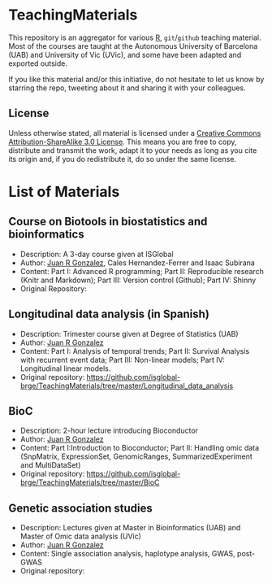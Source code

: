 # TeachingMaterials

This repository is an aggregator for various
[R](http://www.r-project.org/), `git`/`github` teaching
material.  Most of the courses are taught at the Autonomous University of Barcelona (UAB)
and University of Vic (UVic), and some have been adapted and exported outside. 

If you like this material and/or this initiative, do not hesitate to
let us know by starring the repo, tweeting about it and sharing it
with your colleagues.

## License
 
Unless otherwise stated, all material is licensed under a
[Creative Commons Attribution-ShareAlike 3.0 License](http://creativecommons.org/licenses/by-sa/3.0/).
This means you are free to copy, distribute and transmit the work,
adapt it to your needs as long as you cite its origin and, if you do
redistribute it, do so under the same license.

# List of Materials

## Course on Biotools in biostatistics and bioinformatics

- Description: A 3-day course given at ISGlobal 
- Author: [Juan R Gonzalez](https://github.com/isglobal-brge/), Cales Hernandez-Ferrer and Isaac Subirana
- Content: Part I: Advanced R programming; Part II: Reproducible research (Knitr and Markdown); Part III: Version control (Github); Part IV: Shinny
- Original Repository: 

## Longitudinal data analysis (in Spanish)

- Description: Trimester course given at Degree of Statistics (UAB)
- Author: [Juan R Gonzalez](https://github.com/isglobal-brge/)
- Content: Part I: Analysis of temporal trends; Part II: Survival Analysis with recurrent event data; Part III: Non-linear models; Part IV: Longitudinal linear models. 
- Original repository: https://github.com/isglobal-brge/TeachingMaterials/tree/master/Longitudinal_data_analysis


## BioC

- Description: 2-hour lecture introducing Bioconductor
- Author: [Juan R Gonzalez](https://github.com/isglobal-brge/)
- Content: Part I:Introduction to Bioconductor; Part II: Handling omic data (SnpMatrix, ExpressionSet, GenomicRanges, SummarizedExperiment and MultiDataSet)
- Original repository: https://github.com/isglobal-brge/TeachingMaterials/tree/master/BioC

## Genetic association studies

- Description: Lectures given at Master in Bioinformatics (UAB) and Master of Omic data analysis (UVic)
- Author: [Juan R Gonzalez](https://github.com/isglobal-brge/)
- Content: Single association analysis, haplotype analysis, GWAS, post-GWAS
- Original repository: